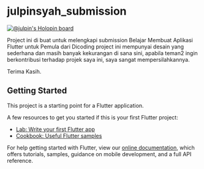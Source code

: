 # julpinsyah_submission

[![@julpin's Holopin board](https://holopin.io/api/user/board?user=julpin)](https://holopin.io/@julpin)

Project ini di buat untuk melengkapi submission Belajar Membuat Aplikasi Flutter untuk Pemula dari Dicoding
project ini mempunyai desain yang sederhana dan masih banyak kekurangan di sana sini, apabila teman2 ingin berkontribusi
terhadap projek saya ini, saya sangat mempersilahkannya.

Terima Kasih.

## Getting Started

This project is a starting point for a Flutter application.

A few resources to get you started if this is your first Flutter project:

- [Lab: Write your first Flutter app](https://flutter.dev/docs/get-started/codelab)
- [Cookbook: Useful Flutter samples](https://flutter.dev/docs/cookbook)

For help getting started with Flutter, view our
[online documentation](https://flutter.dev/docs), which offers tutorials,
samples, guidance on mobile development, and a full API reference.

